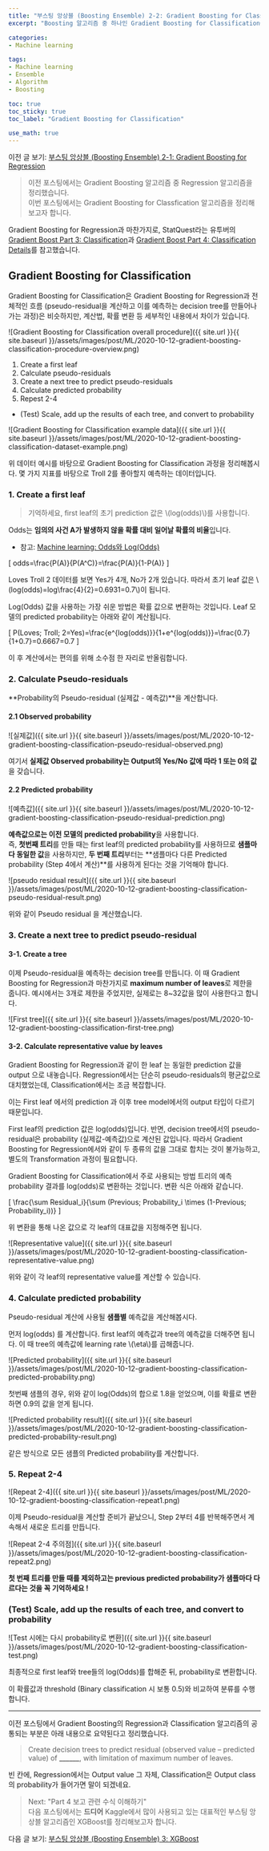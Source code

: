 ```yaml
---
title: "부스팅 앙상블 (Boosting Ensemble) 2-2: Gradient Boosting for Classification"
excerpt: "Boosting 알고리즘 중 하나인 Gradient Boosting for Classification을 정리해봅시다"

categories:
- Machine learning

tags:
- Machine learning
- Ensemble
- Algorithm
- Boosting

toc: true
toc_sticky: true
toc_label: "Gradient Boosting for Classification"

use_math: true
---
```


이전 글 보기: [부스팅 앙상블 (Boosting Ensemble) 2-1: Gradient Boosting for Regression](https://tyami.github.io/machine%20learning/ensemble-4-boosting-gradient-boosting-regression/)

> 이전 포스팅에서는 Gradient Boosting 알고리즘 중 Regression 알고리즘을 정리했습니다.  
> 이번 포스팅에서는 Gradient Boosting for Classfication 알고리즘을 정리해보고자 합니다.

Gradient Boosting for Regression과 마찬가지로, StatQuest라는 유투버의 [Gradient Boost Part 3: Classification](https://www.youtube.com/watch?v=jxuNLH5dXCs)과 [Gradient Boost Part 4: Classification Details](https://www.youtube.com/watch?v=StWY5QWMXCw)를 참고했습니다.
 
## Gradient Boosting for Classification

Gradient Boosting for Classification은 Gradient Boosting for Regression과 전체적인 흐름 (pseudo-residual을 계산하고 이를 예측하는 decision tree를 만들어나가는 과정)은 비슷하지만, 계산법, 확률 변환 등 세부적인 내용에서 차이가 있습니다.

![Gradient Boosting for Classification overall procedure]({{ site.url }}{{ site.baseurl }}/assets/images/post/ML/2020-10-12-gradient-boosting-classification-procedure-overview.png)

1. Create a first leaf
2. Calculate pseudo-residuals
3. Create a next tree to predict pseudo-residuals
4. Calculate predicted probability
5. Repest 2-4

- (Test) Scale, add up the results of each tree, and convert to probability

![Gradient Boosting for Classification example data]({{ site.url }}{{ site.baseurl }}/assets/images/post/ML/2020-10-12-gradient-boosting-classification-dataset-example.png)

위 데이터 예시를 바탕으로 Gradient Boosting for Classification 과정을 정리해봅시다. 몇 가지 지표를 바탕으로 Troll 2를 좋아할지 예측하는 데이터입니다.

### 1. Create a first leaf

> 기억하세요, first leaf의 초기 prediction 값은 \\(log(odds)\\)를 사용합니다.

Odds는 **임의의 사건 A가 발생하지 않을 확률 대비 일어날 확률의 비율**입니다.

- 참고: [Machine learning: Odds와 Log(Odds)](https://tyami.github.io/machine%20learning/machine-learning-1-odds/)

\[
odds=\frac{P(A)}{P(A^C)}=\frac{P(A)}{1-P(A)}
\]

Loves Troll 2 데이터를 보면 Yes가 4개, No가 2개 있습니다. 따라서 초기 leaf 값은 \\(log(odds)=log\frac{4}{2}=0.6931=0.7\\)이 됩니다.

Log(Odds) 값을 사용하는 가장 쉬운 방법은 확률 값으로 변환하는 것입니다. Leaf 모델의 predicted probability는 아래와 같이 계산됩니다.

\[
P(Loves\; Troll\; 2=Yes)=\frac{e^{log(odds)}}{1+e^{log(odds)}}=\frac{0.7}{1+0.7}=0.6667=0.7
\]

이 후 계산에서는 편의를 위해 소수점 한 자리로 반올림합니다.

### 2. Calculate Pseudo-residuals

**Probability의 Pseudo-residual (실제값 - 예측값)**을 계산합니다.

#### 2.1 Observed probability

![실제값]({{ site.url }}{{ site.baseurl }}/assets/images/post/ML/2020-10-12-gradient-boosting-classification-pseudo-residual-observed.png)

여기서 **실제값 Observed probability는 Output의 Yes/No 값에 따라 1 또는 0의 값**을 갖습니다. 

#### 2.2 Predicted probability

![예측값]({{ site.url }}{{ site.baseurl }}/assets/images/post/ML/2020-10-12-gradient-boosting-classification-pseudo-residual-prediction.png)

**예측값으로는 이전 모델의 predicted probability**을 사용합니다.  
즉, **첫번째 트리**를 만들 때는 first leaf의 predicted probability를 사용하므로 **샘플마다 동일한 값**을 사용하지만, **두 번째 트리**부터는 **샘플마다 다른 Predicted probability (Step 4에서 계산)**를 사용하게 된다는 것을 기억해야 합니다.

![pseudo residual result]({{ site.url }}{{ site.baseurl }}/assets/images/post/ML/2020-10-12-gradient-boosting-classification-pseudo-residual-result.png)

위와 같이 Pseudo residual 을 계산했습니다.

### 3. Create a next tree to predict pseudo-residual

#### 3-1. Create a tree

이제 Pseudo-residual을 예측하는 decision tree를 만듭니다. 이 때 Gradient Boosting for Regression과 마찬가지로 **maximum number of leaves**로 제한을 줍니다. 예시에서는 3개로 제한을 주었지만, 실제로는 8~32값을 많이 사용한다고 합니다.

![First tree]({{ site.url }}{{ site.baseurl }}/assets/images/post/ML/2020-10-12-gradient-boosting-classification-first-tree.png)

#### 3-2. Calculate representative value by leaves

Gradient Boosting for Regression과 같이 한 leaf 는 동일한 prediction 값을 output 으로 내놓습니다. Regression에서는 단순히 pseudo-residuals의 평균값으로 대치했었는데, Classification에서는 조금 복잡합니다.

이는 First leaf 에서의 prediction 과 이후 tree model에서의 output 타입이 다르기 때문입니다.

First leaf의 prediction 값은 log(odds)입니다. 반면, decision tree에서의 pseudo-residual은 probability (실제값-예측값)으로 계산된 값입니다. 따라서 Gradient Boosting for Regression에서와 같이 두 종류의 값을 그대로 합치는 것이 불가능하고, 별도의 Transformation 과정이 필요합니다.

Gradient Boosting for Classification에서 주로 사용되는 방법 트리의 예측 probability 결과를 log(odds)로 변환하는 것입니다. 변환 식은 아래와 같습니다.

\[
\frac{\sum Residual_i}{\sum (Previous\; Probability_i \times (1-Previous\; Probability_i))}
\]

위 변환을 통해 나온 값으로 각 leaf의 대표값을 지정해주면 됩니다.

![Representative value]({{ site.url }}{{ site.baseurl }}/assets/images/post/ML/2020-10-12-gradient-boosting-classification-representative-value.png)

위와 같이 각 leaf의 representative value를 계산할 수 있습니다.

### 4. Calculate predicted probability

Pseudo-residual 계산에 사용될 **샘플별** 예측값을 계산해봅시다.

먼저 log(odds) 를 계산합니다. first leaf의 예측값과 tree의 예측값을 더해주면 됩니다. 이 때 tree의 예측값에 learning rate \\(\eta\\)를 곱해줍니다.

![Predicted probability]({{ site.url }}{{ site.baseurl }}/assets/images/post/ML/2020-10-12-gradient-boosting-classification-predicted-probability.png)

첫번째 샘플의 경우, 위와 같이 log(Odds)의 합으로 1.8을 얻었으며, 이를 확률로 변환하면 0.9의 값을 얻게 됩니다.

![Predicted probability result]({{ site.url }}{{ site.baseurl }}/assets/images/post/ML/2020-10-12-gradient-boosting-classification-predicted-probability-result.png)

같은 방식으로 모든 샘플의 Predicted probability를 계산합니다.

### 5. Repeat 2-4

![Repeat 2-4]({{ site.url }}{{ site.baseurl }}/assets/images/post/ML/2020-10-12-gradient-boosting-classification-repeat1.png)

이제 Pseudo-residual을 계산할 준비가 끝났으니, Step 2부터 4를 반복해주면서 계속해서 새로운 트리를 만듭니다.

![Repeat 2-4 주의점]({{ site.url }}{{ site.baseurl }}/assets/images/post/ML/2020-10-12-gradient-boosting-classification-repeat2.png)

**첫 번째 트리를 만들 때를 제외하고는 previous predicted probability가 샘플마다 다르다는 것을 꼭 기억하세요 !**

### (Test) Scale, add up the results of each tree, and convert to probability

![Test 시에는 다시 probability로 변환]({{ site.url }}{{ site.baseurl }}/assets/images/post/ML/2020-10-12-gradient-boosting-classification-test.png)

최종적으로 first leaf와 tree들의 log(Odds)를 합해준 뒤, probability로 변환합니다.

이 확률값과 threshold (Binary classification 시 보통 0.5)와 비교하여 분류를 수행합니다.

---

이전 포스팅에서 Gradient Boosting의 Regression과 Classification 알고리즘의 공통되는 부분은 아래 내용으로 요약된다고 정리했습니다.

> Create decision trees to predict residual (observed value – predicted value) of **______**, with limitation of maximum number of leaves.

빈 칸에, Regression에서는 Output value 그 자체, Classification은 Output class의 probability가 들어가면 말이 되겠네요.

> Next: "Part 4 보고 관련 수식 이해하기"  
> 다음 포스팅에서는 **드디어** Kaggle에서 많이 사용되고 있는 대표적인 부스팅 앙상블 알고리즘인 XGBoost를 정리해보고자 합니다.

다음 글 보기: [부스팅 앙상블 (Boosting Ensemble) 3: XGBoost](https://tyami.github.io/machine%20learning/ensemble-6-boosting-gradient-boosting-classification)
